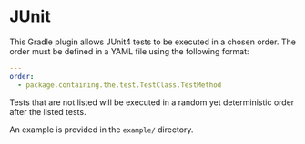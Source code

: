 # JUnit

This Gradle plugin allows JUnit4 tests to be executed in a chosen order. The order must be defined in a YAML file using the following format:
```yaml
---
order:
  - package.containing.the.test.TestClass.TestMethod
```

Tests that are not listed will be executed in a random yet deterministic order after the listed tests.

An example is provided in the `example/` directory.